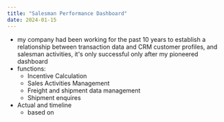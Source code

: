 ```yaml
---
title: "Salesman Performance Dashboard"
date: 2024-01-15
---
```



- my company had been working for the past 10 years to establish a relationship between transaction data and CRM customer profiles, and salesman activities, it's only successful only after my pioneered dashboard
- functions:
	- Incentive Calculation
	- Sales Activities Management
	- Freight and shipment data management
	- Shipment enquires
- Actual and timeline
	- based on 
